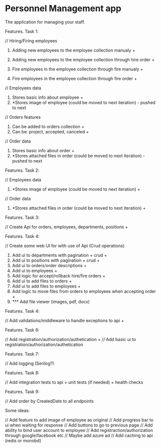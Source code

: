 ﻿# Personnel Management app

The application for managing your staff.

Features. Task 1:

// Hiring/Firing employees
1. Adding new employees to the employee collection manualy +
2. Adding new employees to the employee collection through hire order +

3. Fire employees in the employee collection through fire manualy +
4. Fire employees in the employee collection through fire order +

// Employees data
1. Stores basic info about employee +
2. *Stores image of employee (could be moved to next iteration) - pushed to next

// Orders features
1. Can be added to orders collection +
2. Can be: project, accepted, canceled +

// Order data
1. Stores basic info about order +
2. *Stores attached files in order (could be moved to next iteration) - pushed to next

Features. Task 2:

// Employees data
1. *Stores image of employee (could be moved to next iteration) +

// Order data
1. *Stores attached files in order (could be moved to next iteration) +

Features. Task 3:

// Create Api for orders, employees, departments, positions +

Features. Task 4:

// Create some web UI for with use of Api (Crud operations)

1. Add ui to departments with pagination + crud +
2. Add ui to positions with pagination + crud +
3. Add ui to orders/order descriptions +
4. Add ui to employees +
5. Add logic for accept/rollback hire/fire orders +
6. Add ui to add files to orders +
7. Add ui to add files to employees +
8. Add logic to move files from orders to employees when accepting order +
9. *** Add file viewer (images, pdf, docx)

Features. Task 4:

// Add validations/middleware to handle exceptions to api +

Features. Task 6: 

// Add registration/authorization/authetication +
// Add basic ui to registration/authorization/authetication

Features. Task 7:

// Add logging (Serilog?)

Features. Task 8:

// Add integration tests to api + unit tests (if needed) + health checks

Features. Task 9:

// Add order by CreatedDate to all endpoints

Some ideas:

// Add feature to add image of employee as original
// Add progress bar to ui when waiting for response
// Add buttons to go to previous page
// Add ability to bind user account to employee
// Add registraction/authorization through google/facebook etc
// Maybe add azure ad
// Add caching to api (redis or monobd)